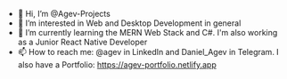 - 👋 Hi, I’m @Agev-Projects
- 👀 I’m interested in Web and Desktop Development in general
- 🌱 I’m currently learning the MERN Web Stack and C#. I'm also working as a Junior React Native Developer 
- 📫 How to reach me: @agev in LinkedIn and Daniel_Agev in Telegram. I also have a Portfolio: https://agev-portfolio.netlify.app

<!---
Agev-Projects/Agev-Projects is a ✨ special ✨ repository because its `README.md` (this file) appears on your GitHub profile.
You can click the Preview link to take a look at your changes.
--->
